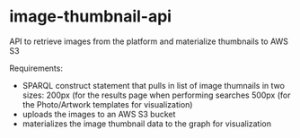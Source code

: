 # image-thumbnail-api
API to retrieve images from the platform and materialize thumbnails to AWS S3

Requirements:

- SPARQL construct statement that pulls in list of image thumnails in two sizes:
200px (for the results page when performing searches
500px (for the Photo/Artwork templates for visualization)
- uploads the images to an AWS S3 bucket
- materializes the image thumbnail data to the graph for visualization
